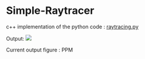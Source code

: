 # Simple-Raytracer

c++ implementation of the python code : 
[raytracing.py](https://gist.github.com/rossant/6046463)

Output:
![](fig.ppm)

Current output figure : PPM